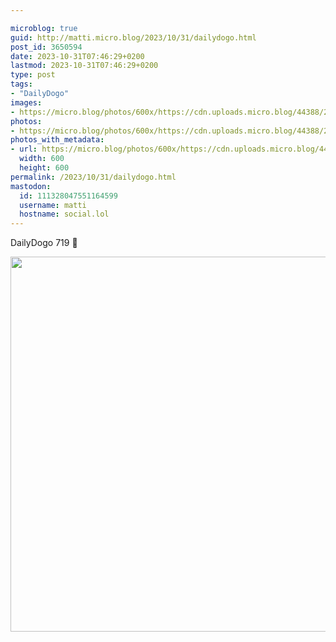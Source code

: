 ```yaml
---

microblog: true
guid: http://matti.micro.blog/2023/10/31/dailydogo.html
post_id: 3650594
date: 2023-10-31T07:46:29+0200
lastmod: 2023-10-31T07:46:29+0200
type: post
tags:
- "DailyDogo"
images:
- https://micro.blog/photos/600x/https://cdn.uploads.micro.blog/44388/2023/ee0e85fc464e43b18ea5fd4a8f1eca84.jpg
photos:
- https://micro.blog/photos/600x/https://cdn.uploads.micro.blog/44388/2023/ee0e85fc464e43b18ea5fd4a8f1eca84.jpg
photos_with_metadata:
- url: https://micro.blog/photos/600x/https://cdn.uploads.micro.blog/44388/2023/ee0e85fc464e43b18ea5fd4a8f1eca84.jpg
  width: 600
  height: 600
permalink: /2023/10/31/dailydogo.html
mastodon:
  id: 111328047551164599
  username: matti
  hostname: social.lol
---
```

DailyDogo 719 🐶

<img src="/media/uploads/2023/ee0e85fc464e43b18ea5fd4a8f1eca84.jpg" width="600" height="600" alt="" />
